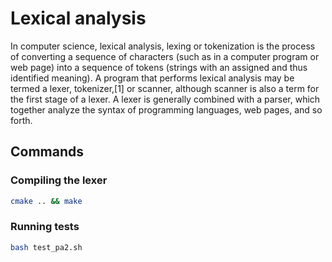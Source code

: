 # Lexical analysis

In computer science, lexical analysis, lexing or tokenization is the process of converting a sequence of characters (such as in a computer program or web page) into a sequence of tokens (strings with an assigned and thus identified meaning). A program that performs lexical analysis may be termed a lexer, tokenizer,[1] or scanner, although scanner is also a term for the first stage of a lexer. A lexer is generally combined with a parser, which together analyze the syntax of programming languages, web pages, and so forth.


## Commands

### Compiling the lexer

```bash
cmake .. && make
```

### Running tests

```bash
bash test_pa2.sh
```
